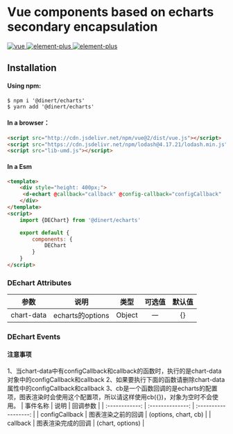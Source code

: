 # Vue components based on echarts secondary encapsulation 
<a href="http://cdn.jsdelivr.net/npm/vue@2/dist/vue.js">
    <img src="https://img.shields.io/badge/vue-2.2.25-brightgreen" alt="vue">
</a>
<a href="https://echarts.apache.org/zh/index.html">
    <img src="https://img.shields.io/badge/echarts-5.3.2-brightgreen" alt="element-plus">
</a>
<a href="https://www.lodashjs.com/">
    <img src="https://img.shields.io/badge/lodash-4.17.21-brightgreen" alt="element-plus">
</a>

## Installation

#### Using npm:
```shell
$ npm i '@dinert/echarts'
$ yarn add '@dinert/echarts'
```

#### In a browser：
```html
<script src="http://cdn.jsdelivr.net/npm/vue@2/dist/vue.js"></script>
<script src="https://cdn.jsdelivr.net/npm/lodash@4.17.21/lodash.min.js"></script>
<script src="lib-umd.js"></script>
```

#### In a Esm
```html
<template>
    <div style="height: 400px;">
     <d-echart @callback="callback" @config-callback="configCallback" :chart-data="chartData"></d-echart>
    </div>
</template>
<script>
    import {DEChart} from '@dinert/echarts'

    export default {
        components: {
            DEChart
        }
    }
</script>
```

### DEchart Attributes
|    参数    |       说明       |  类型  | 可选值 | 默认值 |
| :--------: | :--------------: | :----: | :----: | :----: |
| chart-data | echarts的options | Object |   一   |   {}   |

### DEchart Events
#### 注意事项
1、当chart-data中有configCallback和callback的函数时，执行的是chart-data对象中的configCallback和callback
2、如果要执行下面的函数请删除chart-data属性中的configCallback和callback
3、cb是一个函数回调的是echarts的配置项，图表渲染时会使用这个配置项，所以请这样使用cb({})，对象为空时不会使用。
|    事件名称    |       说明       |       回调参数       |
| :------------: | :--------------: | :------------------: |
| configCallback | 图表渲染之前的回调 | (options, chart, cb) |
| callback | 图表渲染完成的回调 | (chart, options) |





